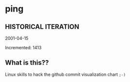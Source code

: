 # ping

## HISTORICAL ITERATION
2001-04-15

Incremented: 1413

## What is this?? 
Linux skills to hack the github commit visualization chart `;-)`
